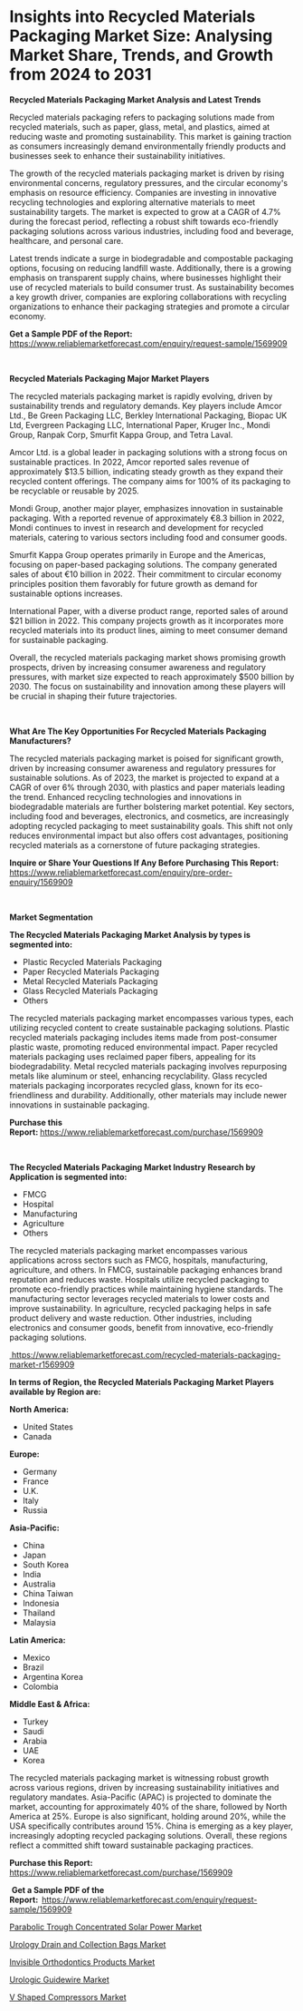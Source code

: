 <p><h1>Insights into Recycled Materials Packaging Market Size: Analysing Market Share, Trends, and Growth from 2024 to 2031</h1></p><p><strong>Recycled Materials Packaging Market Analysis and Latest Trends</strong></p>
<p><p>Recycled materials packaging refers to packaging solutions made from recycled materials, such as paper, glass, metal, and plastics, aimed at reducing waste and promoting sustainability. This market is gaining traction as consumers increasingly demand environmentally friendly products and businesses seek to enhance their sustainability initiatives.</p><p>The growth of the recycled materials packaging market is driven by rising environmental concerns, regulatory pressures, and the circular economy's emphasis on resource efficiency. Companies are investing in innovative recycling technologies and exploring alternative materials to meet sustainability targets. The market is expected to grow at a CAGR of 4.7% during the forecast period, reflecting a robust shift towards eco-friendly packaging solutions across various industries, including food and beverage, healthcare, and personal care.</p><p>Latest trends indicate a surge in biodegradable and compostable packaging options, focusing on reducing landfill waste. Additionally, there is a growing emphasis on transparent supply chains, where businesses highlight their use of recycled materials to build consumer trust. As sustainability becomes a key growth driver, companies are exploring collaborations with recycling organizations to enhance their packaging strategies and promote a circular economy.</p></p>
<p><strong>Get a Sample PDF of the Report:&nbsp;</strong> <a href="https://www.reliablemarketforecast.com/enquiry/request-sample/1569909?utm_campaign=1398&utm_medium=2&utm_source=Github&utm_content=ia&utm_term=14102024&utm_id=recycled-materials-packaging">https://www.reliablemarketforecast.com/enquiry/request-sample/1569909</a></p>
<p>&nbsp;</p>
<p><strong>Recycled Materials Packaging Major Market Players</strong></p>
<p><p>The recycled materials packaging market is rapidly evolving, driven by sustainability trends and regulatory demands. Key players include Amcor Ltd., Be Green Packaging LLC, Berkley International Packaging, Biopac UK Ltd, Evergreen Packaging LLC, International Paper, Kruger Inc., Mondi Group, Ranpak Corp, Smurfit Kappa Group, and Tetra Laval.</p><p>Amcor Ltd. is a global leader in packaging solutions with a strong focus on sustainable practices. In 2022, Amcor reported sales revenue of approximately $13.5 billion, indicating steady growth as they expand their recycled content offerings. The company aims for 100% of its packaging to be recyclable or reusable by 2025.</p><p>Mondi Group, another major player, emphasizes innovation in sustainable packaging. With a reported revenue of approximately €8.3 billion in 2022, Mondi continues to invest in research and development for recycled materials, catering to various sectors including food and consumer goods.</p><p>Smurfit Kappa Group operates primarily in Europe and the Americas, focusing on paper-based packaging solutions. The company generated sales of about €10 billion in 2022. Their commitment to circular economy principles position them favorably for future growth as demand for sustainable options increases.</p><p>International Paper, with a diverse product range, reported sales of around $21 billion in 2022. This company projects growth as it incorporates more recycled materials into its product lines, aiming to meet consumer demand for sustainable packaging.</p><p>Overall, the recycled materials packaging market shows promising growth prospects, driven by increasing consumer awareness and regulatory pressures, with market size expected to reach approximately $500 billion by 2030. The focus on sustainability and innovation among these players will be crucial in shaping their future trajectories.</p></p>
<p>&nbsp;</p>
<p><strong>What Are The Key Opportunities For Recycled Materials Packaging Manufacturers?</strong></p>
<p><p>The recycled materials packaging market is poised for significant growth, driven by increasing consumer awareness and regulatory pressures for sustainable solutions. As of 2023, the market is projected to expand at a CAGR of over 6% through 2030, with plastics and paper materials leading the trend. Enhanced recycling technologies and innovations in biodegradable materials are further bolstering market potential. Key sectors, including food and beverages, electronics, and cosmetics, are increasingly adopting recycled packaging to meet sustainability goals. This shift not only reduces environmental impact but also offers cost advantages, positioning recycled materials as a cornerstone of future packaging strategies.</p></p>
<p><strong>Inquire or Share Your Questions If Any Before Purchasing This Report:</strong> <a href="https://www.reliablemarketforecast.com/enquiry/pre-order-enquiry/1569909?utm_campaign=1398&utm_medium=2&utm_source=Github&utm_content=ia&utm_term=14102024&utm_id=recycled-materials-packaging">https://www.reliablemarketforecast.com/enquiry/pre-order-enquiry/1569909</a></p>
<p>&nbsp;</p>
<p><strong>Market Segmentation</strong></p>
<p><strong>The Recycled Materials Packaging Market Analysis by types is segmented into:</strong></p>
<p><ul><li>Plastic Recycled Materials Packaging</li><li>Paper Recycled Materials Packaging</li><li>Metal Recycled Materials Packaging</li><li>Glass Recycled Materials Packaging</li><li>Others</li></ul></p>
<p><p>The recycled materials packaging market encompasses various types, each utilizing recycled content to create sustainable packaging solutions. Plastic recycled materials packaging includes items made from post-consumer plastic waste, promoting reduced environmental impact. Paper recycled materials packaging uses reclaimed paper fibers, appealing for its biodegradability. Metal recycled materials packaging involves repurposing metals like aluminum or steel, enhancing recyclability. Glass recycled materials packaging incorporates recycled glass, known for its eco-friendliness and durability. Additionally, other materials may include newer innovations in sustainable packaging.</p></p>
<p><strong>Purchase this Report:&nbsp;</strong><a href="https://www.reliablemarketforecast.com/purchase/1569909?utm_campaign=1398&utm_medium=2&utm_source=Github&utm_content=ia&utm_term=14102024&utm_id=recycled-materials-packaging">https://www.reliablemarketforecast.com/purchase/1569909</a></p>
<p>&nbsp;</p>
<p><strong>The Recycled Materials Packaging Market Industry Research by Application is segmented into:</strong></p>
<p><ul><li>FMCG</li><li>Hospital</li><li>Manufacturing</li><li>Agriculture</li><li>Others</li></ul></p>
<p><p>The recycled materials packaging market encompasses various applications across sectors such as FMCG, hospitals, manufacturing, agriculture, and others. In FMCG, sustainable packaging enhances brand reputation and reduces waste. Hospitals utilize recycled packaging to promote eco-friendly practices while maintaining hygiene standards. The manufacturing sector leverages recycled materials to lower costs and improve sustainability. In agriculture, recycled packaging helps in safe product delivery and waste reduction. Other industries, including electronics and consumer goods, benefit from innovative, eco-friendly packaging solutions.</p></p>
<p><a href="https://www.reliablemarketforecast.com/recycled-materials-packaging-market-r1569909?utm_campaign=1398&utm_medium=2&utm_source=Github&utm_content=ia&utm_term=14102024&utm_id=recycled-materials-packaging">&nbsp;https://www.reliablemarketforecast.com/recycled-materials-packaging-market-r1569909</a></p>
<p><strong>In terms of Region, the Recycled Materials Packaging Market Players available by Region are:</strong></p>
<p>
    <p> <strong> North America: </strong>
        <ul>
            <li>United States</li>
            <li>Canada</li>
        </ul>
        </p> 
    <p> <strong> Europe: </strong>
        <ul>
            <li>Germany</li>
            <li>France</li>
            <li>U.K.</li>
            <li>Italy</li>
            <li>Russia</li>
        </ul>
        </p> 
    <p> <strong> Asia-Pacific: </strong>
        <ul>
            <li>China</li>
            <li>Japan</li>
            <li>South Korea</li>
            <li>India</li>
            <li>Australia</li>
            <li>China Taiwan</li>
            <li>Indonesia</li>
            <li>Thailand</li>
            <li>Malaysia</li>
        </ul>
        </p> 
    <p> <strong> Latin America: </strong>
        <ul>
            <li>Mexico</li>
            <li>Brazil</li>
            <li>Argentina Korea</li>
            <li>Colombia</li>
        </ul>
        </p> 
    <p> <strong> Middle East & Africa: </strong>
        <ul>
            <li>Turkey</li>
            <li>Saudi</li>
            <li>Arabia</li>
            <li>UAE</li>
            <li>Korea</li>
        </ul>
    </p>
    </p>
<p><p>The recycled materials packaging market is witnessing robust growth across various regions, driven by increasing sustainability initiatives and regulatory mandates. Asia-Pacific (APAC) is projected to dominate the market, accounting for approximately 40% of the share, followed by North America at 25%. Europe is also significant, holding around 20%, while the USA specifically contributes around 15%. China is emerging as a key player, increasingly adopting recycled packaging solutions. Overall, these regions reflect a committed shift toward sustainable packaging practices.</p></p>
<p><strong>Purchase this Report: </strong><a href="https://www.reliablemarketforecast.com/purchase/1569909?utm_campaign=1398&utm_medium=2&utm_source=Github&utm_content=ia&utm_term=14102024&utm_id=recycled-materials-packaging">https://www.reliablemarketforecast.com/purchase/1569909</a></p>
<p>&nbsp;<strong>Get a Sample PDF of the Report:&nbsp;&nbsp;</strong><a href="https://www.reliablemarketforecast.com/enquiry/request-sample/1569909?utm_campaign=1398&utm_medium=2&utm_source=Github&utm_content=ia&utm_term=14102024&utm_id=recycled-materials-packaging">https://www.reliablemarketforecast.com/enquiry/request-sample/1569909</a></p>
<p><strong></strong></p>
<p><p><a href="https://github.com/luxssbml/Market-Research-Report-List-1/blob/main/parabolic-trough-concentrated-solar-power-market.md?utm_campaign=1398&utm_medium=2&utm_source=Github&utm_content=ia&utm_term=14102024&utm_id=recycled-materials-packaging">Parabolic Trough Concentrated Solar Power Market</a></p><p><a href="https://www.linkedin.com/pulse/urology-drain-collection-bags-market-size-share-analysis--xdv5c?trk=public_post_embed_feed-article-content&utm_campaign=1398&utm_medium=2&utm_source=Github&utm_content=ia&utm_term=14102024&utm_id=recycled-materials-packaging">Urology Drain and Collection Bags Market</a></p><p><a href="https://www.linkedin.com/pulse/decoding-invisible-orthodontics-products-industry-dynamics-prckc?trk=public_post_embed_feed-article-content&utm_campaign=1398&utm_medium=2&utm_source=Github&utm_content=ia&utm_term=14102024&utm_id=recycled-materials-packaging">Invisible Orthodontics Products Market</a></p><p><a href="https://www.linkedin.com/pulse/urologic-guidewire-sector-surge-62-growth-roadmap-2031-slbrc?trk=public_post_embed_feed-article-content&utm_campaign=1398&utm_medium=2&utm_source=Github&utm_content=ia&utm_term=14102024&utm_id=recycled-materials-packaging">Urologic Guidewire Market</a></p><p><a href="https://github.com/angilauio/Market-Research-Report-List-1/blob/main/v-shaped-compressors-market.md?utm_campaign=1398&utm_medium=2&utm_source=Github&utm_content=ia&utm_term=14102024&utm_id=recycled-materials-packaging">V Shaped Compressors Market</a></p></p>
